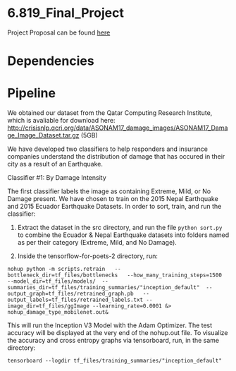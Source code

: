 # 6.819_Final_Project

Project Proposal can be found [here](https://docs.google.com/document/d/1a3bp80PlhjW0JvMrGwrFz8akmAMkwganaYelj_-uMlM/edit)

# Dependencies

# Pipeline

We obtained our dataset from the Qatar Computing Research Institute, which is avaliable for download here: 
http://crisisnlp.qcri.org/data/ASONAM17_damage_images/ASONAM17_Damage_Image_Dataset.tar.gz (5GB)

We have developed two classifiers to help responders and insurance companies understand the distribution of damage that has occured in their city as a result of an Earthquake. 

Classifier #1: By Damage Intensity 

The first classifier labels the image as containing Extreme, Mild, or No Damage present. We have chosen to train on the 2015 Nepal Earthquake and 2015 Ecuador Earthquake Datasets. In order to sort, train, and run the classifier:

1. Extract the dataset in the src directory, and run the file ``python sort.py `` to combine the Ecuador & Nepal Earthquake datasets into folders named as per their category (Extreme, Mild, and No Damage).

2. Inside the tensorflow-for-poets-2 directory, run:

``nohup python -m scripts.retrain   --bottleneck_dir=tf_files/bottlenecks   --how_many_training_steps=1500   --model_dir=tf_files/models/  --summaries_dir=tf_files/training_summaries/"inception_default"  --output_graph=tf_files/retrained_graph.pb   --output_labels=tf_files/retrained_labels.txt --image_dir=tf_files/ggImage --learning_rate=0.0001 &> nohup_damage_type_mobilenet.out&``

This will run the Inception V3 Model with the Adam Optimizer. The test accuracy will be displayed at the very end of the nohup.out file. To visualize the accuracy and cross entropy graphs via tensorboard, run, in the same directory: 

``tensorboard --logdir tf_files/training_summaries/"inception_default"``
